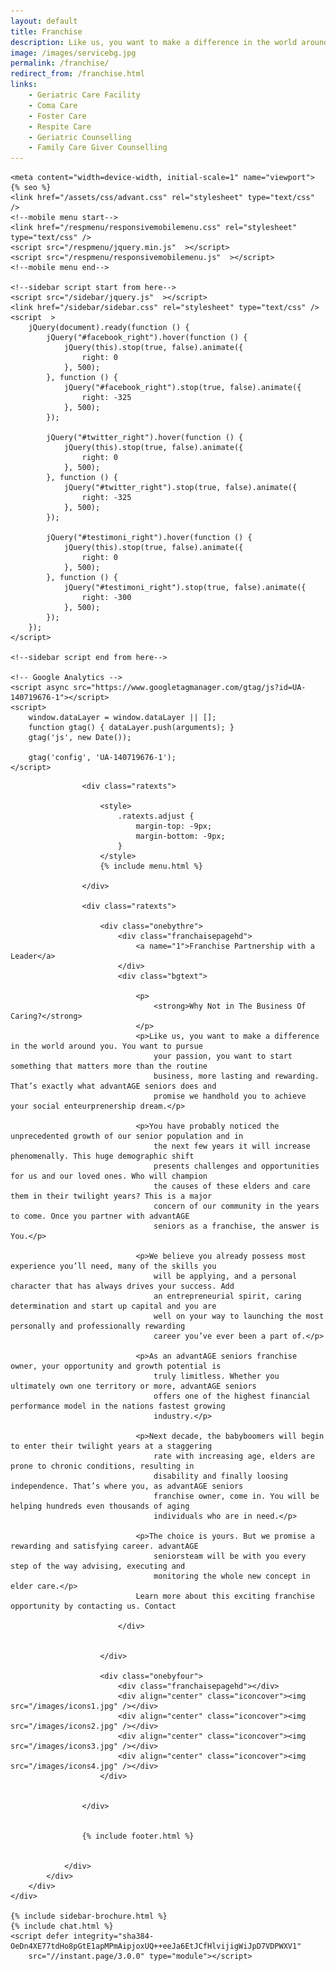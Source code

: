```yaml
---
layout: default
title: Franchise
description: Like us, you want to make a difference in the world around you. You want to pursue your passion, you want to start something that matters more than the routine business, more lasting and rewarding. That’s exactly what advantAGE seniors does and promise we handhold you to achieve your social enteurprenership dream.
image: /images/servicebg.jpg
permalink: /franchise/
redirect_from: /franchise.html
links:
    - Geriatric Care Facility
    - Coma Care
    - Foster Care
    - Respite Care
    - Geriatric Counselling
    - Family Care Giver Counselling
---
```


<head>
    <meta content="text/html; charset=utf-8" http-equiv="Content-Type" />
  <link rel="shortcut icon" href="/images/favicon.ico" type="image/x-icon">
  <link rel="icon" href="/images/favicon.ico" type="image/x-icon">

    <meta content="width=device-width, initial-scale=1" name="viewport">
    {% seo %}
    <link href="/assets/css/advant.css" rel="stylesheet" type="text/css" />
    <!--mobile menu start-->
    <link href="/respmenu/responsivemobilemenu.css" rel="stylesheet" type="text/css" />
    <script src="/respmenu/jquery.min.js"  ></script>
    <script src="/respmenu/responsivemobilemenu.js"  ></script>
    <!--mobile menu end-->

    <!--sidebar script start from here-->
    <script src="/sidebar/jquery.js"  ></script>
    <link href="/sidebar/sidebar.css" rel="stylesheet" type="text/css" />
    <script  >
        jQuery(document).ready(function () {
            jQuery("#facebook_right").hover(function () {
                jQuery(this).stop(true, false).animate({
                    right: 0
                }, 500);
            }, function () {
                jQuery("#facebook_right").stop(true, false).animate({
                    right: -325
                }, 500);
            });

            jQuery("#twitter_right").hover(function () {
                jQuery(this).stop(true, false).animate({
                    right: 0
                }, 500);
            }, function () {
                jQuery("#twitter_right").stop(true, false).animate({
                    right: -325
                }, 500);
            });

            jQuery("#testimoni_right").hover(function () {
                jQuery(this).stop(true, false).animate({
                    right: 0
                }, 500);
            }, function () {
                jQuery("#testimoni_right").stop(true, false).animate({
                    right: -300
                }, 500);
            });
        });
    </script>

    <!--sidebar script end from here-->

    <!-- Google Analytics -->
    <script async src="https://www.googletagmanager.com/gtag/js?id=UA-140719676-1"></script>
    <script>
        window.dataLayer = window.dataLayer || [];
        function gtag() { dataLayer.push(arguments); }
        gtag('js', new Date());

        gtag('config', 'UA-140719676-1');
    </script>
</head>

<body>
    <div id="servicebg">
        <div id="foot">
            <div id="fix">
                <div id="actual">

                    <div class="ratexts">

                        <style>
                            .ratexts.adjust {
                                margin-top: -9px;
                                margin-bottom: -9px;
                            }
                        </style>
                        {% include menu.html %}

                    </div>

                    <div class="ratexts">

                        <div class="onebythre">
                            <div class="franchaisepagehd">
                                <a name="1">Franchise Partnership with a Leader</a>
                            </div>
                            <div class="bgtext">

                                <p>
                                    <strong>Why Not in The Business Of Caring?</strong>
                                </p>
                                <p>Like us, you want to make a difference in the world around you. You want to pursue
                                    your passion, you want to start something that matters more than the routine
                                    business, more lasting and rewarding. That’s exactly what advantAGE seniors does and
                                    promise we handhold you to achieve your social enteurprenership dream.</p>

                                <p>You have probably noticed the unprecedented growth of our senior population and in
                                    the next few years it will increase phenomenally. This huge demographic shift
                                    presents challenges and opportunities for us and our loved ones. Who will champion
                                    the causes of these elders and care them in their twilight years? This is a major
                                    concern of our community in the years to come. Once you partner with advantAGE
                                    seniors as a franchise, the answer is You.</p>

                                <p>We believe you already possess most experience you’ll need, many of the skills you
                                    will be applying, and a personal character that has always drives your success. Add
                                    an entrepreneurial spirit, caring determination and start up capital and you are
                                    well on your way to launching the most personally and professionally rewarding
                                    career you’ve ever been a part of.</p>

                                <p>As an advantAGE seniors franchise owner, your opportunity and growth potential is
                                    truly limitless. Whether you ultimately own one territory or more, advantAGE seniors
                                    offers one of the highest financial performance model in the nations fastest growing
                                    industry.</p>

                                <p>Next decade, the babyboomers will begin to enter their twilight years at a staggering
                                    rate with increasing age, elders are prone to chronic conditions, resulting in
                                    disability and finally loosing independence. That’s where you, as advantAGE seniors
                                    franchise owner, come in. You will be helping hundreds even thousands of aging
                                    individuals who are in need.</p>

                                <p>The choice is yours. But we promise a rewarding and satisfying career. advantAGE
                                    seniorsteam will be with you every step of the way advising, executing and
                                    monitoring the whole new concept in elder care.</p>
                                Learn more about this exciting franchise opportunity by contacting us. Contact

                            </div>


                        </div>

                        <div class="onebyfour">
                            <div class="franchaisepagehd"></div>
                            <div align="center" class="iconcover"><img src="/images/icons1.jpg" /></div>
                            <div align="center" class="iconcover"><img src="/images/icons2.jpg" /></div>
                            <div align="center" class="iconcover"><img src="/images/icons3.jpg" /></div>
                            <div align="center" class="iconcover"><img src="/images/icons4.jpg" /></div>
                        </div>


                    </div>


                    {% include footer.html %}


                </div>
            </div>
        </div>
    </div>

    {% include sidebar-brochure.html %}
    {% include chat.html %}
    <script defer integrity="sha384-OeDn4XE77tdHo8pGtE1apMPmAipjoxUQ++eeJa6EtJCfHlvijigWiJpD7VDPWXV1"
        src="//instant.page/3.0.0" type="module"></script>
</body>
